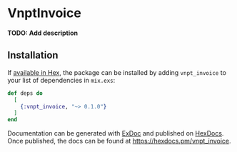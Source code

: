 # VnptInvoice

**TODO: Add description**

## Installation

If [available in Hex](https://hex.pm/docs/publish), the package can be installed
by adding `vnpt_invoice` to your list of dependencies in `mix.exs`:

```elixir
def deps do
  [
    {:vnpt_invoice, "~> 0.1.0"}
  ]
end
```

Documentation can be generated with [ExDoc](https://github.com/elixir-lang/ex_doc)
and published on [HexDocs](https://hexdocs.pm). Once published, the docs can
be found at <https://hexdocs.pm/vnpt_invoice>.

